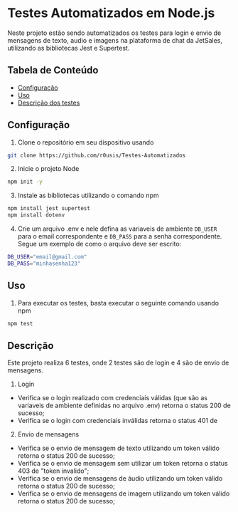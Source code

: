# Testes Automatizados em Node.js
Neste projeto estão sendo automatizados os testes para login e envio de mensagens de texto, audio e imagens na plataforma de chat da JetSales, utilizando as bibliotecas Jest e Supertest.

## Tabela de Conteúdo
- [Configuração](#configuração)
- [Uso](#uso)
- [Descrição dos testes](#descrição)

## Configuração

1. Clone o repositório em seu dispositivo usando

```bash
git clone https://github.com/r0usis/Testes-Automatizados
```
   
2. Inicie o projeto Node

```bash
npm init -y
```

3. Instale as bibliotecas utilizando o comando npm

```bash
npm install jest supertest
npm install dotenv
```

4. Crie um arquivo .env e nele defina as variaveis de ambiente ```DB_USER``` para o email correspondente e ```DB_PASS``` para a senha correspondente. Segue um exemplo de como o arquivo deve ser escrito:

```bash
DB_USER="email@gmail.com"
DB_PASS="minhasenha123"
```

## Uso

1. Para executar os testes, basta executar o seguinte comando usando npm

```bash
npm test
```

## Descrição

Este projeto realiza 6 testes, onde 2 testes são de login e 4 são de envio de mensagens.

1. Login

- Verifica se o login realizado com credenciais válidas (que são as variaveis de ambiente definidas no arquivo .env) retorna o status 200 de sucesso;
- Verifica se o login com credenciais inválidas retorna o status 401 de 

2. Envio de mensagens

- Verifica se o envio de mensagem de texto utilizando um token válido retorna o status 200 de sucesso;
- Verifica se o envio de mensagem sem utilizar um token retorna o status 403 de "token invalido";
- Verifica se o envio de mensagens de áudio utilizando um token válido retorna o status 200 de sucesso;
- Verifica se o envio de mensagens de imagem utilizando um token válido retorna o status 200 de sucesso;
